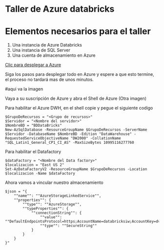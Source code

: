 # Taller de Azure databricks

Elementos necesarios para el taller
===================================
1. Una instancia de Azure Databricks  
2. Una instancia de SQL Server
3. Una cuenta de almacenamiento en Azure

<a href="https://portal.azure.com/#create/Microsoft.Template/uri/https%3A%2F%2Fraw.githubusercontent.com%2Finfoworkers%2Fentrenamiento-data-science%2Fmaster%2Farm%2Fcrear-databricks.json" target="_blank">Clic para desplegar a Azure</a>

Siga los pasos para desplegar todo en Azure y espere a que esto termine, el proceso no tardará mas de unos minutos.

#aqui va la imagen

Vaya a su suscripción de Azure y abra el Shell de Azure (Otra imagen)

Para habilitar el Azure DWH, en el shell copie y pegue el siguiente codigo
```
$GrupoDeRecursos = "<Grupo de recursos>"
$Servidor = "<Nombre del servidor>"
$NombreBD = "BDDataBricks"
New-AzSqlDatabase -ResourceGroupName $GrupoDeRecursos -ServerName $Servidor -DatabaseName $NombreBD -Edition "DataWarehouse" -RequestedServiceObjectiveName "DW2000" -CollationName "SQL_Latin1_General_CP1_CI_AS" -MaxSizeBytes 10995116277760
```
Para habilitar el Datafactory
```
$dataFactory = "<Nombre del Data factory>"
$localizacion = "East US 2"
Set-AzDataFactoryV2 -ResourceGroupName $GrupoDeRecursos -Location $localizacion -Name $dataFactory
```
Ahora vamos a vincular nuestro almacenamiento
```
$json = "{
    ""name"": ""AzureStorageLinkedService"",
    ""properties"": {
        ""type"": ""AzureStorage"",
        ""typeProperties"": {
            ""connectionString"": {
                ""value"": ""DefaultEndpointsProtocol=https;AccountName=databricksiw;AccountKey=dv19hFVYbEPk3uZqgzpn2YTpSkfyH8Lza7wFJBPSW59EnkyuU6AvbD1x2TUgLiMUhJSbTmKFfMS5q6wpCyDbrw==;EndpointSuffix=core.windows.net"",
                ""type"": ""SecureString""
            }
        }
    }
}"
```
